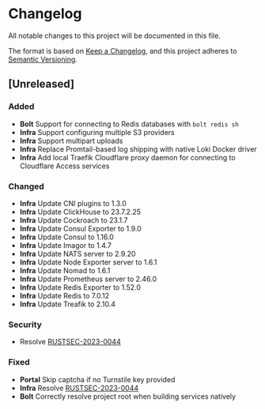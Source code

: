 # Changelog

All notable changes to this project will be documented in this file.

The format is based on [Keep a Changelog](https://keepachangelog.com/en/1.1.0/),
and this project adheres to [Semantic Versioning](https://semver.org/spec/v2.0.0.html).

## [Unreleased]

### Added

-   **Bolt** Support for connecting to Redis databases with `bolt redis sh`
-   **Infra** Support configuring multiple S3 providers
-   **Infra** Support multipart uploads
-   **Infra** Replace Promtail-based log shipping with native Loki Docker driver
-   **Infra** Add local Traefik Cloudflare proxy daemon for connecting to Cloudflare Access services

### Changed

-   **Infra** Update CNI plugins to 1.3.0
-   **Infra** Update ClickHouse to 23.7.2.25
-   **Infra** Update Cockroach to 23.1.7
-   **Infra** Update Consul Exporter to 1.9.0
-   **Infra** Update Consul to 1.16.0
-   **Infra** Update Imagor to 1.4.7
-   **Infra** Update NATS server to 2.9.20
-   **Infra** Update Node Exporter server to 1.6.1
-   **Infra** Update Nomad to 1.6.1
-   **Infra** Update Prometheus server to 2.46.0
-   **Infra** Update Redis Exporter to 1.52.0
-   **Infra** Update Redis to 7.0.12
-   **Infra** Update Treafik to 2.10.4

### Security

-   Resolve [RUSTSEC-2023-0044](https://rustsec.org/advisories/RUSTSEC-2023-0044)

### Fixed

-   **Portal** Skip captcha if no Turnstile key provided
-   **Infra** Resolve [RUSTSEC-2023-0044](https://rustsec.org/advisories/RUSTSEC-2023-0044)
-   **Bolt** Correctly resolve project root when building services natively
